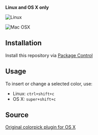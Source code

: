 **Linux and OS X only**

![Linux](http://i.minus.com/ihwLvn8m29GxZ.png "Linux")

![Mac OSX](http://i.minus.com/i5KI6SBAfs7Qk.png "Mac OS X")


## Installation
Install this repository via [Package Control](http://wbond.net/sublime_packages/package_control)


## Usage
To insert or change a selected color, use:

- Linux: `ctrl+shift+c`
- OS X: `super+shift+c`


## Source
[Original colorpick plugin for OS X](https://github.com/jnordberg/sublime-colorpick/)